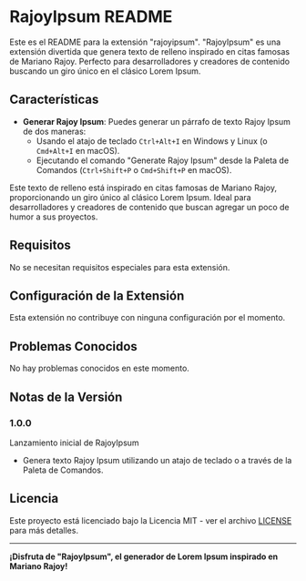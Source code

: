 # RajoyIpsum README

Este es el README para la extensión "rajoyipsum". "RajoyIpsum" es una extensión divertida que genera texto de relleno inspirado en citas famosas de Mariano Rajoy. Perfecto para desarrolladores y creadores de contenido buscando un giro único en el clásico Lorem Ipsum.

## Características

- **Generar Rajoy Ipsum**: Puedes generar un párrafo de texto Rajoy Ipsum de dos maneras:
  - Usando el atajo de teclado `Ctrl+Alt+I` en Windows y Linux (o `Cmd+Alt+I` en macOS).
  - Ejecutando el comando "Generate Rajoy Ipsum" desde la Paleta de Comandos (`Ctrl+Shift+P` o `Cmd+Shift+P` en macOS).

Este texto de relleno está inspirado en citas famosas de Mariano Rajoy, proporcionando un giro único al clásico Lorem Ipsum. Ideal para desarrolladores y creadores de contenido que buscan agregar un poco de humor a sus proyectos.


## Requisitos

No se necesitan requisitos especiales para esta extensión.

## Configuración de la Extensión

Esta extensión no contribuye con ninguna configuración por el momento.

## Problemas Conocidos

No hay problemas conocidos en este momento.

## Notas de la Versión

### 1.0.0

Lanzamiento inicial de RajoyIpsum

- Genera texto Rajoy Ipsum utilizando un atajo de teclado o a través de la Paleta de Comandos.

## Licencia

Este proyecto está licenciado bajo la Licencia MIT - ver el archivo [LICENSE](LICENSE) para más detalles.


---

**¡Disfruta de "RajoyIpsum", el generador de Lorem Ipsum inspirado en Mariano Rajoy!**
